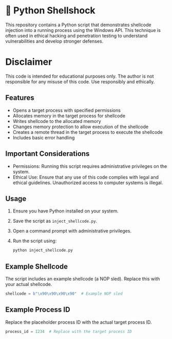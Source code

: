 # 🐍 Python Shellshock

This repository contains a Python script that demonstrates shellcode injection into a running process using the Windows API. This technique is often used in ethical hacking and penetration testing to understand vulnerabilities and develop stronger defenses.

# Disclaimer

This code is intended for educational purposes only. The author is not responsible for any misuse of this code. Use responsibly and ethically.

## Features

- Opens a target process with specified permissions
- Allocates memory in the target process for shellcode
- Writes shellcode to the allocated memory
- Changes memory protection to allow execution of the shellcode
- Creates a remote thread in the target process to execute the shellcode
- Includes basic error handling

## Important Considerations

- Permissions: Running this script requires administrative privileges on the system.
- Ethical Use: Ensure that any use of this code complies with legal and ethical guidelines. Unauthorized access to computer systems is illegal.

## Usage

1. Ensure you have Python installed on your system.
2. Save the script as `inject_shellcode.py`.
3. Open a command prompt with administrative privileges.
4. Run the script using:

    ```sh
    python inject_shellcode.py
    ```

## Example Shellcode

The script includes an example shellcode (a NOP sled). Replace this with your actual shellcode.

```python
shellcode = b"\x90\x90\x90\x90"  # Example NOP sled
```

## Example Process ID

Replace the placeholder process ID with the actual target process ID.

```python
process_id = 1234  # Replace with the target process ID
```

